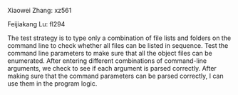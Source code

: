Xiaowei Zhang: xz561

Feijiakang Lu: fl294

The test strategy is to type only a combination of file lists and folders on the command line to check whether all files can be listed in sequence. Test the command line parameters to make sure that all the object files can be enumerated. After entering different combinations of command-line arguments, we check to see if each argument is parsed correctly. After making sure that the command parameters can be parsed correctly, I can use them in the program logic.
